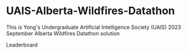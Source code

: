 # UAIS-Alberta-Wildfires-Datathon

This is Yong's Undergraduate Artificial Intelligence Society (UAIS) 2023 September Alberta Wildfires Datathon solution

Leaderboard
